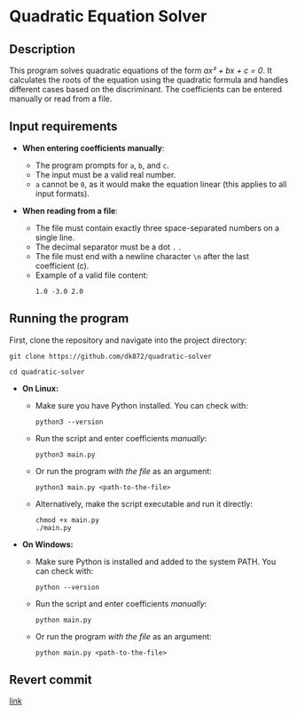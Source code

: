 # Quadratic Equation Solver  

## Description
This program solves quadratic equations of the form *ax² + bx + c = 0*. 
It calculates the roots of the equation using the quadratic formula and handles 
different cases based on the discriminant. The coefficients can be entered manually 
or read from a file.  

## Input requirements
- **When entering coefficients manually**:  
  - The program prompts for `a`, `b`, and `c`.  
  - The input must be a valid real number.  
  - `a` cannot be `0`, as it would make the equation linear (this applies to all input formats).

- **When reading from a file**:  
  - The file must contain exactly three space-separated numbers on a single line.
  - The decimal separator must be a dot `.` . 
  - The file must end with a newline character `\n` after the last coefficient (c).
  - Example of a valid file content:  
    ```
    1.0 -3.0 2.0
    ```

## Running the program
First, clone the repository and navigate into the project directory:
```
git clone https://github.com/dk872/quadratic-solver
```
```
cd quadratic-solver
```

- **On Linux:**
  - Make sure you have Python installed. You can check with:
    ```
    python3 --version
    ```
  - Run the script and enter coefficients *manually*:
    ```
    python3 main.py
    ```
  - Or run the program *with the file* as an argument:
    ```
    python3 main.py <path-to-the-file>
    ```
  - Alternatively, make the script executable and run it directly:
    ```
    chmod +x main.py
    ./main.py
    ```

- **On Windows:**
  - Make sure Python is installed and added to the system PATH. You can check with:
    ```
    python --version
    ```
  - Run the script and enter coefficients *manually*:
    ```
    python main.py
    ```
  - Or run the program *with the file* as an argument:
    ```
    python main.py <path-to-the-file>
    ```

## Revert commit
[link](https://github.com/dk872/quadratic-solver/commit/c17bd9bdf7c6d255f560be94b62588c9fea8fc0a)